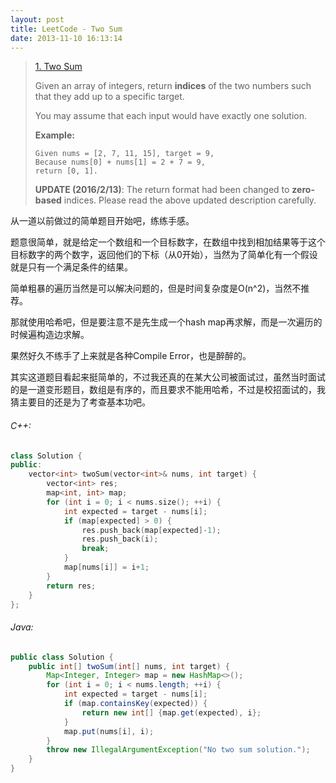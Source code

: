 ```yaml
---
layout: post
title: LeetCode - Two Sum
date: 2013-11-10 16:13:14
---
```


> [1. Two Sum](https://leetcode.com/problems/two-sum/)
>
> Given an array of integers, return **indices** of the two numbers such that they add up to a specific target.
>
> You may assume that each input would have exactly one solution.
>
> **Example:**
>
>     Given nums = [2, 7, 11, 15], target = 9,
>     Because nums[0] + nums[1] = 2 + 7 = 9,
>     return [0, 1].
>
> **UPDATE (2016/2/13)**: The return format had been changed to **zero-based** indices. Please read the above updated description carefully.

从一道以前做过的简单题目开始吧，练练手感。

题意很简单，就是给定一个数组和一个目标数字，在数组中找到相加结果等于这个目标数字的两个数字，返回他们的下标（从0开始），当然为了简单化有一个假设就是只有一个满足条件的结果。

简单粗暴的遍历当然是可以解决问题的，但是时间复杂度是O(n^2)，当然不推荐。

那就使用哈希吧，但是要注意不是先生成一个hash map再求解，而是一次遍历的时候遍构造边求解。

果然好久不练手了上来就是各种Compile Error，也是醉醉的。

其实这道题目看起来挺简单的，不过我还真的在某大公司被面试过，虽然当时面试的是一道变形题目，数组是有序的，而且要求不能用哈希，不过是校招面试的，我猜主要目的还是为了考查基本功吧。
<!--more-->

###### C++:
``` c++
class Solution {
public:
    vector<int> twoSum(vector<int>& nums, int target) {
        vector<int> res;
        map<int, int> map;
        for (int i = 0; i < nums.size(); ++i) {
            int expected = target - nums[i];
            if (map[expected] > 0) {
                res.push_back(map[expected]-1);
                res.push_back(i);
                break;
            }
            map[nums[i]] = i+1;
        }
        return res;
    }
};
```

###### Java:
``` java
public class Solution {
    public int[] twoSum(int[] nums, int target) {
        Map<Integer, Integer> map = new HashMap<>();
        for (int i = 0; i < nums.length; ++i) {
            int expected = target - nums[i];
            if (map.containsKey(expected)) {
                return new int[] {map.get(expected), i};
            }
            map.put(nums[i], i);
        }
        throw new IllegalArgumentException("No two sum solution.");
    }
}
```
